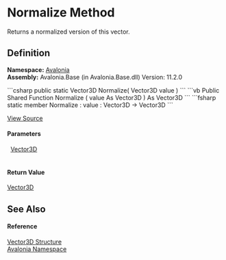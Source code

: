# Normalize Method


Returns a normalized version of this vector.



## Definition
**Namespace:** <a href="N_Avalonia">Avalonia</a>  
**Assembly:** Avalonia.Base (in Avalonia.Base.dll) Version: 11.2.0

<Tabs groupId="api-code-preview">
<TabItem value="csharp" label="C#">
```csharp
public static Vector3D Normalize(
	Vector3D value
)
```
</TabItem>
<TabItem value="vb" label="VB">
```vb
Public Shared Function Normalize ( 
	value As Vector3D
) As Vector3D
```
</TabItem>
<TabItem value="fsharp" label="F#">
```fsharp
static member Normalize : 
        value : Vector3D -> Vector3D 
```
</TabItem>
</Tabs>



<a href="https://github.com/AvaloniaUI/Avalonia/tree/master/src/Avalonia.Base/Vector3D.cs#L130" title="View the source code">View Source</a>



#### Parameters
<dl><dt>  <a href="T_Avalonia_Vector3D">Vector3D</a></dt><dd> </dd></dl>

#### Return Value
<a href="T_Avalonia_Vector3D">Vector3D</a>

## See Also


#### Reference
<a href="T_Avalonia_Vector3D">Vector3D Structure</a>  
<a href="N_Avalonia">Avalonia Namespace</a>  
